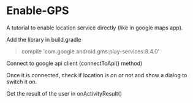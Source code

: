 # Enable-GPS

A tutorial to enable location service directly (like in google maps app).

Add the library in build.gradle
> compile 'com.google.android.gms:play-services:8.4.0'

Connect to google api client (connectToApi() method)

Once it is connected, check if location is on or not and show a dialog to switch it on.

Get the result of the user in onActivityResult()
